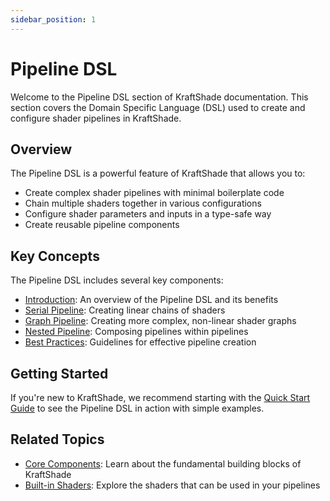 ```yaml
---
sidebar_position: 1
---
```


# Pipeline DSL

Welcome to the Pipeline DSL section of KraftShade documentation. This section covers the Domain Specific Language (DSL) used to create and configure shader pipelines in KraftShade.

## Overview

The Pipeline DSL is a powerful feature of KraftShade that allows you to:

- Create complex shader pipelines with minimal boilerplate code
- Chain multiple shaders together in various configurations
- Configure shader parameters and inputs in a type-safe way
- Create reusable pipeline components

## Key Concepts

The Pipeline DSL includes several key components:

- [Introduction](./introduction): An overview of the Pipeline DSL and its benefits
- [Serial Pipeline](./serial-pipeline): Creating linear chains of shaders
- [Graph Pipeline](./graph-pipeline): Creating more complex, non-linear shader graphs
- [Nested Pipeline](./nested-pipeline): Composing pipelines within pipelines
- [Best Practices](./best-practices): Guidelines for effective pipeline creation

## Getting Started

If you're new to KraftShade, we recommend starting with the [Quick Start Guide](../getting-started/quick-start-guide) to see the Pipeline DSL in action with simple examples.

## Related Topics

- [Core Components](../core-components): Learn about the fundamental building blocks of KraftShade
- [Built-in Shaders](../built-in-shaders): Explore the shaders that can be used in your pipelines